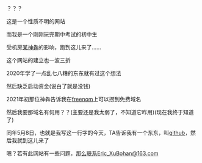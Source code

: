 ？？？

这是一个性质不明的网站

而我是一个刚刚玩完期中考试的初中生

受机房[某神犇](https://www.luogu.com.cn/user/361842)的影响，跑到这儿来了......

这个网站的建立也一波三折

2020年学了一点乱七八糟的东东就有过这个想法

然后缺乏启动资金(说白了就是没钱)

2021年初那位神犇告诉我在[freenom](www.freenom.com)上可以捞到免费域名

然后我要那域名有何用？？(主要还是我太弱了，不知道它咋用)(现在我终于知道了)

同年5月8日，也就是我写这一行字的今天，TA告诉我有一个东东，叫[github](www.github.com)，然后我就到这儿来了

嗯？若有此网站有一些问题，那么联系Eric_XuBohan@163.com

